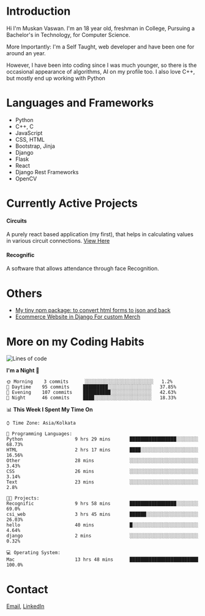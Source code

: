 <!-- - I’m currently working on:
&nbsp;&nbsp;&nbsp;&nbsp;&nbsp;&nbsp; *Circuits*[https://muskanvaswan.github.io/circuits] which, as the name suggests,  is a calculator for solving circuits with ease. This is my first React project
#### I’m currently learning : 
&nbsp;&nbsp;&nbsp;&nbsp;&nbsp;&nbsp; React.js
#### Ask me about:
&nbsp;&nbsp;&nbsp;&nbsp;&nbsp;&nbsp; Anything
#### How to reach me:
&nbsp;&nbsp;&nbsp;&nbsp;&nbsp;&nbsp; Email[mailto:muskanvaswan@gmail.com] LinkedIn[https://www.linkedin.com/in/muskan-vaswan?lipi=urn%3Ali%3Apage%3Ad_flagship3_profile_view_base_contact_details%3B%2FQpdlv5fQ12Ru4DkW2TysA%3D%3D]
#### Pronouns:
&nbsp;&nbsp;&nbsp;&nbsp;&nbsp;&nbsp; Her -->

# Introduction
Hi I'm Muskan Vaswan.
I'm an 18 year old,
freshman in College,
Pursuing a Bachelor's in Technology, for Computer Science.

More Importantly: I'm a Self Taught, web developer and have been one for around an year.

However, I have been into coding since I was much younger, so there is the occasional appearance of algorithms, AI on my profile too. I also love C++, but mostly end up working with Python


# Languages and Frameworks

- Python
- C++, C
- JavaScript
- CSS, HTML 
- Bootstrap, Jinja
- Django
- Flask
- React 
- Django Rest Frameworks
- OpenCV

# Currently Active Projects

#### Circuits
A purely react based application (my first), that helps in calculating values in various circuit connections.
[View Here](https://muskanvaswan.github.io/circuits')

#### Recognific
A software that allows attendance through face Recognition.

# Others
- [My tiny npm package: to convert html forms to json and back](https://www.npmjs.com/package/forms-dynamically)
- [Ecommerce Website in Django For custom Merch](https://merch-commerce.herokuapp.com/)

# More on my Coding Habits

<!--START_SECTION:waka-->
![Lines of code](https://img.shields.io/badge/From%20Hello%20World%20I%27ve%20Written-104933%20lines%20of%20code-blue)

**I'm a Night 🦉** 

```text
🌞 Morning    3 commits      ░░░░░░░░░░░░░░░░░░░░░░░░░   1.2% 
🌆 Daytime    95 commits     █████████░░░░░░░░░░░░░░░░   37.85% 
🌃 Evening    107 commits    ██████████░░░░░░░░░░░░░░░   42.63% 
🌙 Night      46 commits     ████░░░░░░░░░░░░░░░░░░░░░   18.33%

```


📊 **This Week I Spent My Time On** 

```text
⌚︎ Time Zone: Asia/Kolkata

💬 Programming Languages: 
Python                   9 hrs 29 mins       █████████████████░░░░░░░░   68.73% 
HTML                     2 hrs 17 mins       ████░░░░░░░░░░░░░░░░░░░░░   16.56% 
Other                    28 mins             ░░░░░░░░░░░░░░░░░░░░░░░░░   3.43% 
CSS                      26 mins             ░░░░░░░░░░░░░░░░░░░░░░░░░   3.14% 
Text                     23 mins             ░░░░░░░░░░░░░░░░░░░░░░░░░   2.8%

🐱‍💻 Projects: 
Recognific               9 hrs 58 mins       █████████████████░░░░░░░░   69.0% 
csi_web                  3 hrs 45 mins       ██████░░░░░░░░░░░░░░░░░░░   26.03% 
hello                    40 mins             █░░░░░░░░░░░░░░░░░░░░░░░░   4.64% 
django                   2 mins              ░░░░░░░░░░░░░░░░░░░░░░░░░   0.32%

💻 Operating System: 
Mac                      13 hrs 48 mins      █████████████████████████   100.0%

```


<!--END_SECTION:waka-->

# Contact

[Email](mailto:muskanvaswan@gmail.com), [LinkedIn](https://www.linkedin.com/in/muskan-vaswan?lipi=urn%3Ali%3Apage%3Ad_flagship3_profile_view_base_contact_details%3B%2FQpdlv5fQ12Ru4DkW2TysA%3D%3D)



